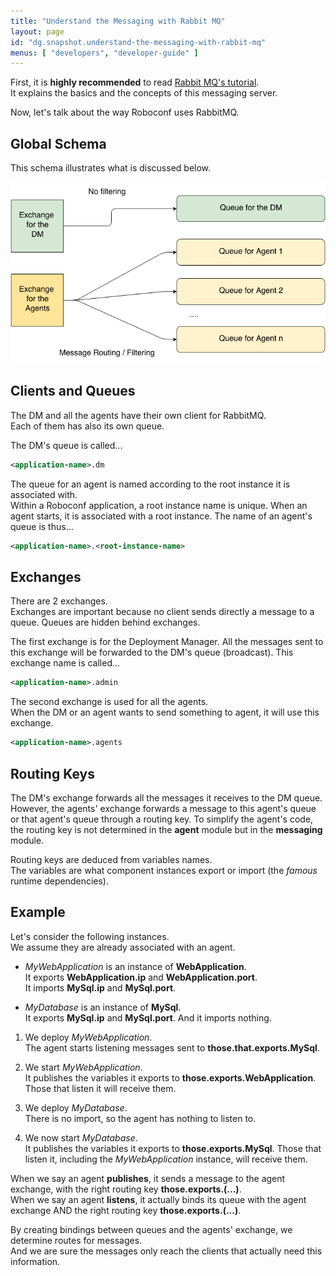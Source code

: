 ```yaml
---
title: "Understand the Messaging with Rabbit MQ"
layout: page
id: "dg.snapshot.understand-the-messaging-with-rabbit-mq"
menus: [ "developers", "developer-guide" ]
---
```


First, it is **highly recommended** to read [Rabbit MQ's tutorial](https://www.rabbitmq.com/getstarted.html).  
It explains the basics and the concepts of this messaging server.

Now, let's talk about the way Roboconf uses RabbitMQ.

## Global Schema

This schema illustrates what is discussed below.

<img src="/resources/img/rabbit-mq-usage.png" alt="Messaging Interactions" />

## Clients and Queues

The DM and all the agents have their own client for RabbitMQ.  
Each of them has also its own queue.

The DM's queue is called...

``` xml
<application-name>.dm
```

The queue for an agent is named according to the root instance it is associated with.  
Within a Roboconf application, a root instance name is unique. When an agent starts, it is associated
with a root instance. The name of an agent's queue is thus...

``` xml
<application-name>.<root-instance-name>
```

## Exchanges

There are 2 exchanges.  
Exchanges are important because no client sends directly a message to a queue.
Queues are hidden behind exchanges.

The first exchange is for the Deployment Manager. All the messages sent to this exchange will be
forwarded to the DM's queue (broadcast). This exchange name is called...

``` xml
<application-name>.admin
```

The second exchange is used for all the agents.  
When the DM or an agent wants to send something to agent, it will use this exchange.

``` xml
<application-name>.agents
```

## Routing Keys

The DM's exchange forwards all the messages it receives to the DM queue.  
However, the agents' exchange forwards a message to this agent's queue or that agent's queue
through a routing key. To simplify the agent's code, the routing key is not determined in the **agent** module
but in the **messaging** module.

Routing keys are deduced from variables names.  
The variables are what component instances export or import (the *famous* runtime dependencies).

## Example

Let's consider the following instances.  
We assume they are already associated with an agent.

* *MyWebApplication* is an instance of **WebApplication**.  
It exports **WebApplication.ip** and **WebApplication.port**.  
It imports **MySql.ip** and **MySql.port**.

* *MyDatabase* is an instance of **MySql**.  
It exports **MySql.ip** and **MySql.port**. And it imports nothing.

1. We deploy *MyWebApplication*.  
The agent starts listening messages sent to **those.that.exports.MySql**.

2. We start *MyWebApplication*.  
It publishes the variables it exports to **those.exports.WebApplication**. Those that listen it
will receive them.

3. We deploy *MyDatabase*.  
There is no import, so the agent has nothing to listen to.

4. We now start *MyDatabase*.  
It publishes the variables it exports to **those.exports.MySql**. Those that listen it, including the
*MyWebApplication* instance, will receive them.

When we say an agent **publishes**, it sends a message to the agent exchange, with the right routing key **those.exports.(...)**.  
When we say an agent **listens**, it actually binds its queue with the agent exchange AND the right routing key **those.exports.(...)**.

By creating bindings between queues and the agents' exchange, we determine routes for messages.  
And we are sure the messages only reach the clients that actually need this information.

